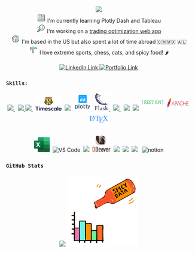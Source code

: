 <div align="center">
    <img src="https://readme-typing-svg.herokuapp.com?font=Inconsolata&size=26&duration=4000&pause=50&color=08BFF7&center=true&multiline=true&repeat=false&width=915&height=120&lines=Hi+I'm+Mitchell%2C+a+data+analyst+with+a+background+in+particle+physics;and+a+passion+for+quantitative+analysis.+I'm+also+excited+by;financial+modeling+and+quantitative+trading.+Welcome+to+my+GitHub!">
</div>

<div align="center">
    <img src="https://github.com/MitchMedeiros/MitchMedeiros/blob/297c690241747eca3901e7fb5d2fb3fe1e541e81/images/elearn.gif" width="25"> I'm currently learning Plotly Dash and Tableau
    <br>
    <img src="https://github.com/MitchMedeiros/MitchMedeiros/blob/61537ee093a9681511e8e9288093a713ae484f70/images/optimize.gif" width="25"> I'm working on a <a href=https://backtest.fi>trading optimization web app</a>
    <br>
    <img src="https://github.com/MitchMedeiros/MitchMedeiros/blob/4e6e67762c92f63519cdb23d5d7ff9cd2eff05ee/images/earth.gif" width="25"> I'm based in the US but also spent a lot of time abroad 🇨🇭🇲🇽 🇦🇱
    <br> 
    <img src="https://github.com/MitchMedeiros/MitchMedeiros/blob/897d620368d5be0324c2ac470b7ff3cff61a9a55/images/ice_axe.gif" width="25"> I love extreme sports, chess, cats, and spicy food! 🌶️
</div>
    
<div align="center">
    <br>
    <a href="https://www.linkedin.com/in/mitchell-medeiros/">
        <img src="https://img.shields.io/badge/LinkedIn-blue?style=for-the-badge&logo=linkedin&logoColor=white" alt="LinkedIn Link">
    </a>
    <a href="https://mitchm.net/">
        <img src="https://img.shields.io/badge/Portfolio-dda703?style=for-the-badge&logo=About&logoColor=white" alt="Portfolio Link">
    </a>
</div>

### &nbsp;`Skills:`

<div align="center">
    <a href="https://www.python.org/" target="_blank" rel="noreferrer"> 
        <img src="https://raw.githubusercontent.com/danielcranney/readme-generator/main/public/icons/skills/python-colored.svg" width="44">
    </a>&nbsp;
    <a href="https://www.mysql.com/" target="_blank" rel="noreferrer">
        <img src="https://cdn.jsdelivr.net/gh/devicons/devicon/icons/mysql/mysql-original-wordmark.svg" width="58">
    </a>
    <a href="https://www.postgresql.org/" target="_blank" rel="noreferrer">
        <img src="https://raw.githubusercontent.com/danielcranney/readme-generator/main/public/icons/skills/postgresql-colored.svg" width="44">
    </a>&nbsp;
    <img src="https://github.com/MitchMedeiros/MitchMedeiros/blob/664b3df1516e08ff92baf0053972dd7e979bfb43/images/timescale.png" width="70">&nbsp;
    <img src="https://cdn.jsdelivr.net/gh/devicons/devicon/icons/pandas/pandas-original-wordmark.svg" width="48">&nbsp;
    <img src="https://github.com/MitchMedeiros/MitchMedeiros/blob/a8e9127b995bd88ab5a1ed8fa0159bc90631f9e6/images/plotly.png" width="48">&nbsp;
    <a href="https://flask.palletsprojects.com/en/2.0.x/" target="_blank" rel="noreferrer">
        <img src="https://github.com/MitchMedeiros/MitchMedeiros/blob/127afd4944fe5732f6d76496687e25aa7007156c/images/flask.png" width="38">
    </a>&nbsp;
    <a href="https://git-scm.com/" target="_blank" rel="noreferrer">
        <img src="https://raw.githubusercontent.com/danielcranney/readme-generator/main/public/icons/skills/git-colored.svg" width="44">
    </a>&nbsp;
    <img src="https://cdn.jsdelivr.net/gh/devicons/devicon/icons/docker/docker-plain.svg" width="47">&nbsp;
    <img src="https://cdn.jsdelivr.net/gh/devicons/devicon/icons/html5/html5-original.svg" width="44">&nbsp;
    <img src="https://github.com/MitchMedeiros/MitchMedeiros/blob/bfe35ab4179d36e9645c7da3d1a12fd685f46e62/images/rest_api.png" width="60" height="42">&nbsp;
    <img src="https://github.com/MitchMedeiros/MitchMedeiros/blob/664b3df1516e08ff92baf0053972dd7e979bfb43/images/apache.png" width="58" height="37">&nbsp;
    <img src="https://github.com/MitchMedeiros/MitchMedeiros/blob/cac9f6b38a08ce51568a84c2ee2e67459ad39fcf/images/latex.png" width="55">
    <br></br>
    <img src="https://github.com/MitchMedeiros/MitchMedeiros/blob/b7394bf710312c6604f79b29cf22c885fc9b37cc/images/excel.svg" width="42">&nbsp;
    <img src="https://cdn.jsdelivr.net/gh/devicons/devicon/icons/vscode/vscode-original.svg" alt="VS Code" width="44">&nbsp;
    <img src="https://cdn.jsdelivr.net/gh/devicons/devicon/icons/jupyter/jupyter-original-wordmark.svg" width="44">&nbsp;
    <img src="https://github.com/MitchMedeiros/MitchMedeiros/blob/b7394bf710312c6604f79b29cf22c885fc9b37cc/images/dbeaver.png" height="45" width="50">&nbsp;
    <img src="https://cdn.jsdelivr.net/gh/devicons/devicon/icons/vim/vim-original.svg" width="42">&nbsp;
    <img src="https://cdn.jsdelivr.net/gh/devicons/devicon/icons/linux/linux-original.svg" width="44">&nbsp;
    <img src="https://cdn.jsdelivr.net/gh/devicons/devicon/icons/wordpress/wordpress-plain.svg" width="44">&nbsp;&nbsp;
    <img src="https://user-images.githubusercontent.com/79409258/226091987-3cdf9344-dcfa-4d4e-ad0d-d3ab37c3c4db.png" alt="notion" width="42">    
</div>

### &nbsp;`GitHub Stats`

<div align="center">
    <img src="https://streak-stats.demolab.com?user=MitchMedeiros&theme=algolia&hide_border=true&date_format=M%20j%5B%2C%20Y%5D&background=EB545400&currStreakNum=EB7A2B&currStreakLabel=EB7A2B&sideNums=08BFF7&sideLabels=EB7A2B&ring=26D4F7&fire=EB7A2B&dates=EB3E2B">
    <img src="https://github.com/MitchMedeiros/MitchMedeiros/blob/f555577ccb1a171db4ebcfa82f09b643eaf16f55/images/spicy_data.gif" width="190">
</div>

    
    
    
